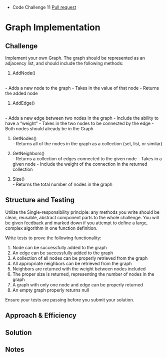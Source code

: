 - Code Challenge 11 [Pull request](https://github.com/Chris-Bortel/data-structures-and-algorithms/pull/60)

# Graph Implementation

## Challenge
Implement your own Graph. The graph should be represented as an adjacency list, and should include the following methods:


  1. AddNode()
  <br>
    - Adds a new node to the graph
    - Takes in the value of that node
    - Returns the added node
      
  1. AddEdge()
  <br>
    - Adds a new edge between two nodes in the graph
    - Include the ability to have a “weight”
    - Takes in the two nodes to be connected by the edge
    - Both nodes should already be in the Graph
      
  1. GetNodes()  
    - Returns all of the nodes in the graph as a collection (set, list, or similar)
               
  1. GetNeighbors()  
    - Returns a collection of edges connected to the given node
    - Takes in a given node
    - Include the weight of the connection in the returned collection
  
  1. Size()  
    - Returns the total number of nodes in the graph
            

## Structure and Testing
Utilize the Single-responsibility principle: any methods you write should be clean, reusable, abstract component parts to the whole challenge. You will be given feedback and marked down if you attempt to define a large, complex algorithm in one function definition.

Write tests to prove the following functionality:

  1. Node can be successfully added to the graph
  1. An edge can be successfully added to the graph
  1. A collection of all nodes can be properly retrieved from the graph
  1. All appropriate neighbors can be retrieved from the graph
  1. Neighbors are returned with the weight between nodes included
  1. The proper size is returned, representing the number of nodes in the graph
  1. A graph with only one node and edge can be properly returned
  1. An empty graph properly returns null


Ensure your tests are passing before you submit your solution.

<!-- Short summary or background information -->

## Approach & Efficiency

<!-- What approach did you take? Why? What is the Big O space/time for this approach? -->

## Solution

<!-- Embedded whiteboard image -->

## Notes
